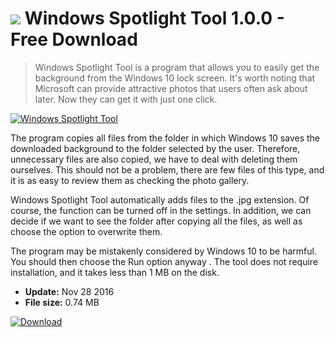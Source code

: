 # ![](https://cdn.softexe.net/static/icon/win.gif) Windows Spotlight Tool 1.0.0 - Free Download

> Windows Spotlight Tool is a program that allows you to easily get the background from the Windows 10 lock screen. It's worth noting that Microsoft can provide attractive photos that users often ask about later. Now they can get it with just one click.

[![Windows Spotlight Tool](https://gallery.dpcdn.pl/imgc/Tools/72614/g_-_420x350_1.5_-_x20161128181605_0.PNG)](https://softexe.net/win/system/other/windows-spotlight-tool:ppbab.html)

The program copies all files from the folder in which Windows 10 saves the downloaded background to the folder selected by the user. Therefore, unnecessary files are also copied, we have to deal with deleting them ourselves. This should not be a problem, there are few files of this type, and it is as easy to review them as checking the photo gallery.
 
 Windows Spotlight Tool automatically adds files to the .jpg extension. Of course, the function can be turned off in the settings. In addition, we can decide if we want to see the folder after copying all the files, as well as choose the option to overwrite them.
 
 The program may be mistakenly considered by Windows 10 to be harmful. You should then choose the Run option anyway .
 The tool does not require installation, and it takes less than 1 MB on the disk.


- **Update:** Nov 28 2016
- **File size:** 0.74 MB

[![Download](https://cdn.softexe.net/static/img/download.png)](https://softexe.net/win/system/other/windows-spotlight-tool:ppbab.html)

